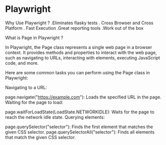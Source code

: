 # Playwright
Why Use Playwright ?
.Eliminates flasky tests 
. Cross Browser and Cross Platform
. Fast Execution 
.Great reporting tools
.Work out of the box

What is Page in Playwright ?

In Playwright, the Page class represents a single web page in a browser context. It provides methods and properties to interact with the web page, such as navigating to URLs, interacting with elements, executing JavaScript code, and more.

Here are some common tasks you can perform using the Page class in Playwright:

Navigating to a URL:

page.navigate("https://example.com"): Loads the specified URL in the page.
Waiting for the page to load:

page.waitForLoadState(LoadState.NETWORKIDLE): Waits for the page to reach the network idle state.
Querying elements:

page.querySelector("selector"): Finds the first element that matches the given CSS selector.
page.querySelectorAll("selector"): Finds all elements that match the given CSS selector.
